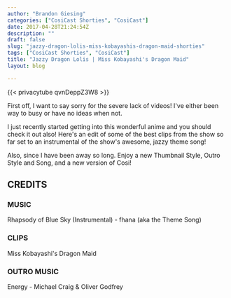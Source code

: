 ```yaml
---
author: "Brandon Giesing"
categories: ["CosiCast Shorties", "CosiCast"]
date: 2017-04-28T21:24:54Z
description: ""
draft: false
slug: "jazzy-dragon-lolis-miss-kobayashis-dragon-maid-shorties"
tags: ["CosiCast Shorties", "CosiCast"]
title: "Jazzy Dragon Lolis | Miss Kobayashi's Dragon Maid"
layout: blog

---
```


{{< privacytube qvnDeppZ3W8 >}}

First off, I want to say sorry for the severe lack of videos! I've either been
way to busy or have no ideas when not.

I just recently started getting into this wonderful anime and you should check
it out also! Here's an edit of some of the best clips from the show so far set
to an instrumental of the show's awesome, jazzy theme song!

Also, since I have been away so long. Enjoy a new Thumbnail Style, Outro Style
and Song, and a new version of Cosi!

## CREDITS
### MUSIC
Rhapsody of Blue Sky (Instrumental) - fhana (aka the Theme Song)

### CLIPS
Miss Kobayashi's Dragon Maid

### OUTRO MUSIC
Energy - Michael Craig & Oliver Godfrey
